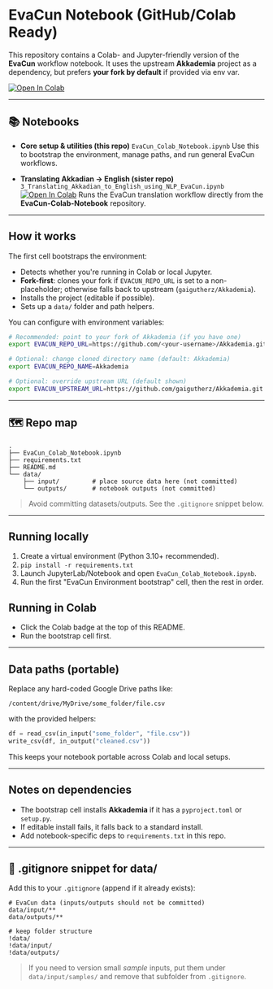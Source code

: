# EvaCun Notebook (GitHub/Colab Ready)

This repository contains a Colab- and Jupyter-friendly version of the **EvaCun** workflow notebook.
It uses the upstream **Akkademia** project as a dependency, but prefers **your fork by default** if provided via env var.

[![Open In Colab](https://colab.research.google.com/assets/colab-badge.svg)](https://colab.research.google.com/github/ancient-world-citation-analysis/EvaCun-Jupyter-Notebook/blob/main/EvaCunNotebook_colab_github_ready.ipynb)

---

## 📚 Notebooks

* **Core setup & utilities (this repo)**
  `EvaCun_Colab_Notebook.ipynb`
  Use this to bootstrap the environment, manage paths, and run general EvaCun workflows.

* **Translating Akkadian → English (sister repo)**
  `3_Translating_Akkadian_to_English_using_NLP_EvaCun.ipynb`
  [![Open In Colab](https://colab.research.google.com/assets/colab-badge.svg)](https://colab.research.google.com/github/ancient-world-citation-analysis/EvaCun-Colab-Notebook/blob/main/3_Translating_Akkadian_to_English_using_NLP_EvaCun.ipynb)
  Runs the EvaCun translation workflow directly from the **EvaCun-Colab-Notebook** repository.

---

## How it works

The first cell bootstraps the environment:

* Detects whether you're running in Colab or local Jupyter.
* **Fork-first**: clones your fork if `EVACUN_REPO_URL` is set to a non-placeholder; otherwise falls back to upstream (`gaigutherz/Akkademia`).
* Installs the project (editable if possible).
* Sets up a `data/` folder and path helpers.

You can configure with environment variables:

```bash
# Recommended: point to your fork of Akkademia (if you have one)
export EVACUN_REPO_URL=https://github.com/<your-username>/Akkademia.git

# Optional: change cloned directory name (default: Akkademia)
export EVACUN_REPO_NAME=Akkademia

# Optional: override upstream URL (default shown)
export EVACUN_UPSTREAM_URL=https://github.com/gaigutherz/Akkademia.git
```

---

## 🗺️ Repo map

```
.
├── EvaCun_Colab_Notebook.ipynb
├── requirements.txt
├── README.md
└── data/
    ├── input/         # place source data here (not committed)
    └── outputs/       # notebook outputs (not committed)
```

> Avoid committing datasets/outputs. See the `.gitignore` snippet below.

---

## Running locally

1. Create a virtual environment (Python 3.10+ recommended).
2. `pip install -r requirements.txt`
3. Launch JupyterLab/Notebook and open `EvaCun_Colab_Notebook.ipynb`.
4. Run the first "EvaCun Environment bootstrap" cell, then the rest in order.

## Running in Colab

* Click the Colab badge at the top of this README.
* Run the bootstrap cell first.

---

## Data paths (portable)

Replace any hard-coded Google Drive paths like:

```
/content/drive/MyDrive/some_folder/file.csv
```

with the provided helpers:

```python
df = read_csv(in_input("some_folder", "file.csv"))
write_csv(df, in_output("cleaned.csv"))
```

This keeps your notebook portable across Colab and local setups.

---

## Notes on dependencies

* The bootstrap cell installs **Akkademia** if it has a `pyproject.toml` or `setup.py`.
* If editable install fails, it falls back to a standard install.
* Add notebook-specific deps to `requirements.txt` in this repo.

---

## 📝 .gitignore snippet for data/

Add this to your `.gitignore` (append if it already exists):

```
# EvaCun data (inputs/outputs should not be committed)
data/input/**
data/outputs/**

# keep folder structure
!data/
!data/input/
!data/outputs/
```

> If you need to version small *sample* inputs, put them under `data/input/samples/` and remove that subfolder from `.gitignore`.

